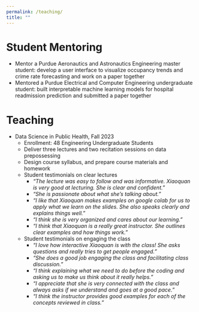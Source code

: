 ```yaml
---
permalink: /teaching/
title: ""
---
```

<meta name="google-site-verification" content="OrbqbGHi0mh8xqpqsPJnfTkl3_q207b0IypJEYfXSoo" />
<!-- Google tag (gtag.js) -->
<script async src="https://www.googletagmanager.com/gtag/js?id=G-P44T7G85MC"></script>
<script>
  window.dataLayer = window.dataLayer || [];
  function gtag(){dataLayer.push(arguments);}
  gtag('js', new Date());

  gtag('config', 'G-P44T7G85MC');
</script>
# Student Mentoring
- Mentor a Purdue Aeronautics and Astronautics Engineering master student: develop a user interface to visualize occupancy trends and crime rate forecasting and work on a paper together
- Mentored a Purdue Electrical and Computer Engineering undergraduate student: built interpretable machine learning models for hospital readmission prediction and submitted a paper together

# Teaching
- Data Science in Public Health, Fall 2023
	- Enrollment: 48 Engineering Undergraduate Students
	- Deliver three lectures and two recitation sessions on data prepossessing
	- Design course syllabus, and prepare course materials and homework
	- Student testimonials on clear lectures
		- _“The lecture was easy to follow and was informative. Xiaoquan is very good at lecturing. She is clear and confident.”_
		- _“She is passionate about what she’s talking about.”_
		- _“I like that Xiaoquan makes examples on google colab for us to apply what we learn on the slides. She also speaks clearly and explains things well.”_
		- _“I think she is very organized and cares about our learning.”_
		- _“I think that Xiaoquan is a really great instructor. She outlines clear examples and how things work.”_
	- Student testimonials on engaging the class
		- _“I love how interactive Xiaoquan is with the class! She asks questions and really tries to get people engaged.”_
		- _“She does a good job engaging the class and facilitating class discussion.”_
		- _“I think explaining what we need to do before the coding and asking us to make us think about it really helps.”_
		- _“I appreciate that she is very connected with the class and always asks if we understand and goes at a good pace.”_
		- _“I think the instructor provides good examples for each of the concepts reviewed in class.”_
